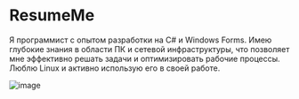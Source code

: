 # ResumeMe
Я программист с опытом разработки на C# и Windows Forms. Имею глубокие знания в области ПК и сетевой инфраструктуры, что позволяет мне эффективно решать задачи и оптимизировать рабочие процессы. Люблю Linux и активно использую его в своей работе.

![image](https://github.com/user-attachments/assets/687c71bc-f305-4376-89e2-337360c879cb)
